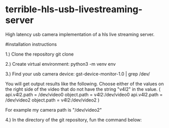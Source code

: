# terrible-hls-usb-livestreaming-server
High latency usb camera implementation of a hls live streaming server.

#installation instructions

1.) Clone the repository git clone

2.) Create virtual environment: python3 -m venv env

3.) Find your usb camera device: gst-device-monitor-1.0 | grep /dev/
 
You will get output results like the following. Choose either of the values on the right side of the video that 
do not have the string "v4l2" in the value. 
( 
  api.v4l2.path = /dev/video0
  object.path = v4l2:/dev/video0
  api.v4l2.path = /dev/video2
  object.path = v4l2:/dev/video2
) 

For example my camera path is "/dev/video2"

4.) In the directory of the git repository, fun the command below: 


